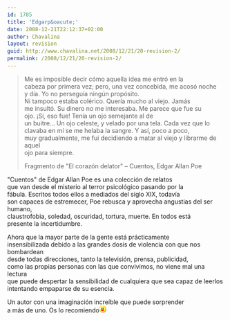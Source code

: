 ```yaml
---
id: 1785
title: 'Edgarp&oacute;'
date: 2008-12-21T22:12:37+02:00
author: Chavalina
layout: revision
guid: http://www.chavalina.net/2008/12/21/20-revision-2/
permalink: /2008/12/21/20-revision-2/
---
```

  


> Me es imposible decir c&oacute;mo aquella idea me entr&oacute; en la  
> cabeza por primera vez; pero, una vez concebida, me acos&oacute; noche  
> y d&iacute;a. Yo no persegu&iacute;a ning&uacute;n prop&oacute;sito.  
> Ni tampoco estaba colérico. Quer&iacute;a mucho al viejo. Jamás  
> me insult&oacute;. Su dinero no me interesaba. Me parece que fue su  
> ojo. &iexcl;S&iacute;, eso fue! Ten&iacute;a un ojo semejante al de  
> un buitre… Un ojo celeste, y velado por una tela. Cada vez que lo  
> clavaba en m&iacute; se me helaba la sangre. Y as&iacute;, poco a poco,  
> muy gradualmente, me fui decidiendo a matar al viejo y librarme de aquel  
> ojo para siempre. 
> 
> <p class="cita">
>   Fragmento de "El coraz&oacute;n delator" &#8211; Cuentos, Edgar Allan Poe
> </p>

"Cuentos" de Edgar Allan Poe es una colecci&oacute;n de relatos  
que van desde el misterio al terror psicol&oacute;gico pasando por la  
fábula. Escritos todos ellos a mediados del siglo XIX, todav&iacute;a  
son capaces de estremecer, Poe rebusca y aprovecha angustias del ser humano,  
claustrofobia, soledad, oscuridad, tortura, muerte. En todos está  
presente la incertidumbre.

Ahora que la mayor parte de la gente está prácticamente  
insensibilizada debido a las grandes dosis de violencia con que nos bombardean  
desde todas direcciones, tanto la televisi&oacute;n, prensa, publicidad,  
como las propias personas con las que convivimos, no viene mal una lectura  
que puede despertar la sensibilidad de cualquiera que sea capaz de leerlos  
intentando empaparse de su esencia.

Un autor con una imaginaci&oacute;n incre&iacute;ble que puede sorprender  
a más de uno. Os lo recomiendo![emo](./imagenes/emoticonos/risa.gif)